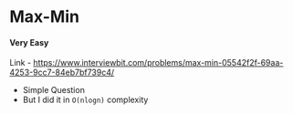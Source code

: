 # Max-Min

#### Very Easy

Link - https://www.interviewbit.com/problems/max-min-05542f2f-69aa-4253-9cc7-84eb7bf739c4/

* Simple Question
* But I did it in ```O(nlogn)``` complexity
